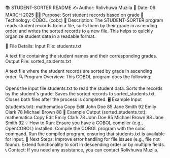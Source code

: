 📚 STUDENT-SORTER README
✍️ Author: Rolivhuwa Muzila
📅 Date: 06 MARCH 2025
🧑‍💻 Purpose: Sort student records based on grade
🔧 Technology: COBOL (cobc)
📝 Description:
The STUDENT-SORTER program reads student records from a file, sorts them by their grade in ascending order, and writes the sorted records to a new file. This helps to quickly organize student data in a readable format.

📂 File Details:
Input File: students.txt

A text file containing the student names and their corresponding grades.
Output File: sorted_students.txt

A text file where the student records are sorted by grade in ascending order.
🔍 Program Overview:
This COBOL program does the following:

Opens the input file students.txt to read the student data.
Sorts the records by the student's grade.
Saves the sorted records to sorted_students.txt.
Closes both files after the process is completed.
🖥️ Example Input (students.txt):
mathematica
Copy
Edit
John Doe 85
Jane Smith 92
Emily Clark 78
Michael Brown 88
📝 Example Output (sorted_students.txt):
mathematica
Copy
Edit
Emily Clark 78
John Doe 85
Michael Brown 88
Jane Smith 92
💡 How to Run:
Ensure you have a COBOL compiler (e.g., OpenCOBOL) installed.
Compile the COBOL program with the cobc command.
Run the compiled program, ensuring that students.txt is available for input.
🚀 Next Steps:
Improve error handling for file issues (e.g., file not found).
Extend functionality to sort in descending order or by multiple fields.
📞 Contact:
If you need any assistance, you can contact Rolivhuwa Muzila.

         




